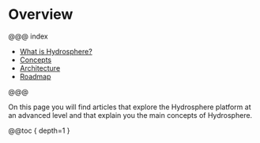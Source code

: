 
# Overview 

@@@ index

* [What is Hydrosphere?](what-hydrosphere.md)
* [Concepts](concepts.md)
* [Architecture](architecture.md)
* [Roadmap](roadmap.md)

@@@

On this page you will find articles that explore the Hydrosphere platform at an advanced level and that explain you the main concepts of Hydrosphere. 

@@toc { depth=1 }
